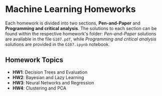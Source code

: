 # Machine Learning Homeworks

Each homework is divided into two sections, **Pen-and-Paper** and **Programming and critical analysis**. The solutions to each section can be found within the respective homework's folder: _Pen-and-Paper_ solutions are available in the file `G107.pdf`, while _Programming and critical analysis_ solutions are provided in the `G107.ipynb` notebook.

## Homework Topics

- **HW1**: Decision Trees and Evaluation
- **HW2**: Bayesian and Lazy Learning
- **HW3**: Neural Networks and Regression
- **HW4**: Clustering and PCA
